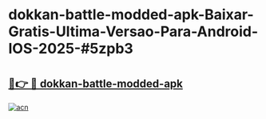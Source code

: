 # dokkan-battle-modded-apk-Baixar-Gratis-Ultima-Versao-Para-Android-IOS-2025-#5zpb3

# <h2><a href="https://ainizakaria.my?title=dokkan-battle-modded-apk&ref=24M">🔗👉 🔴 dokkan-battle-modded-apk</a></h2>

[![acn](https://github.com/user-attachments/assets/0f9c940e-d8b0-45ae-aac7-cd30a18b3e1c)](https://ainizakaria.my?title=dokkan-battle-modded-apk&ref=24M)

